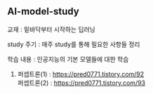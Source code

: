 ## AI-model-study
교재 : 밑바닥부터 시작하는 딥러닝

study 주기 : 매주 study를 통해 필요한 사항들 정리

학습 내용 : 인공지능의 기본 모델들에 대한 학습

1. 퍼셉트론(1) : https://pred0771.tistory.com/92    
퍼셉트론(2) : https://pred0771.tistory.com/93
